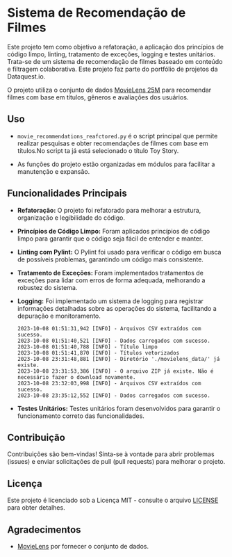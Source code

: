 # Sistema de Recomendação de Filmes

Este projeto tem como objetivo a refatoração, a aplicação dos princípios de código limpo, linting, tratamento de exceções, logging e testes unitários. Trata-se de um sistema de recomendação de filmes baseado em conteúdo e filtragem colaborativa. Este projeto faz parte do portfólio de projetos da Dataquest.io. 

O projeto utiliza o conjunto de dados [MovieLens 25M](https://grouplens.org/datasets/movielens/25m/) para recomendar filmes com base em títulos, gêneros e avaliações dos usuários.



## Uso

- `movie_recommendations_reafctored.py` é o script principal que permite realizar pesquisas e obter recomendações de filmes com base em títulos.No script ta já está selecionado o título Toy Story.

- As funções do projeto estão organizadas em módulos para facilitar a manutenção e expansão.

## Funcionalidades Principais

- **Refatoração:** O projeto foi refatorado para melhorar a estrutura, organização e legibilidade do código.

- **Princípios de Código Limpo:** Foram aplicados princípios de código limpo para garantir que o código seja fácil de entender e manter.

- **Linting com Pylint:** O Pylint foi usado para verificar o código em busca de possíveis problemas, garantindo um código mais consistente.

- **Tratamento de Exceções:** Foram implementados tratamentos de exceções para lidar com erros de forma adequada, melhorando a robustez do sistema.

- **Logging:** Foi implementado um sistema de logging para registrar informações detalhadas sobre as operações do sistema, facilitando a depuração e monitoramento.
    ```log
    2023-10-08 01:51:31,942 [INFO] - Arquivos CSV extraídos com sucesso.
    2023-10-08 01:51:40,521 [INFO] - Dados carregados com sucesso.
    2023-10-08 01:51:40,788 [INFO] - Título limpo
    2023-10-08 01:51:41,870 [INFO] - Títulos vetorizados
    2023-10-08 23:31:48,881 [INFO] - Diretório './movielens_data/' já existe.
    2023-10-08 23:31:53,386 [INFO] - O arquivo ZIP já existe. Não é necessário fazer o download novamente.
    2023-10-08 23:32:03,998 [INFO] - Arquivos CSV extraídos com sucesso.
    2023-10-08 23:35:12,552 [INFO] - Dados carregados com sucesso.

    ```

- **Testes Unitários:** Testes unitários foram desenvolvidos para garantir o funcionamento correto das funcionalidades.

## Contribuição

Contribuições são bem-vindas! Sinta-se à vontade para abrir problemas (issues) e enviar solicitações de pull (pull requests) para melhorar o projeto.

## Licença

Este projeto é licenciado sob a Licença MIT - consulte o arquivo [LICENSE](LICENSE) para obter detalhes.

## Agradecimentos

- [MovieLens](https://grouplens.org/datasets/movielens/25m/) por fornecer o conjunto de dados.


